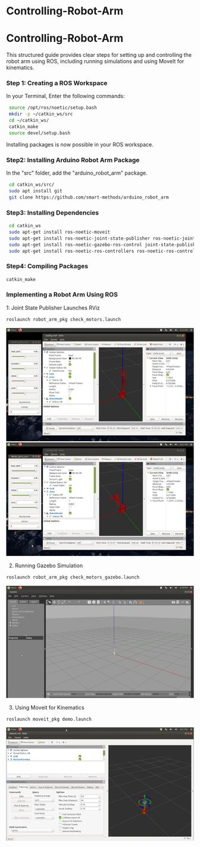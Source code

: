 # Controlling-Robot-Arm
# Controlling-Robot-Arm
This structured guide provides clear steps for setting up and controlling the robot arm using ROS, including running simulations and using MoveIt for kinematics.

### Step 1: Creating a ROS Workspace
In your Terminal, Enter the following commands:
```sh
 source /opt/ros/noetic/setup.bash
 mkdir -p ~/catkin_ws/src
 cd ~/catkin_ws/ 
 catkin_make
 source devel/setup.bash
```
Installing packages is now possible in your ROS workspace. 

### Step2: Installing Arduino Robot Arm Package
In the "src" folder, add the "arduino_robot_arm" package.
```sh
 cd catkin_ws/src/
 sudo apt install git
 git clone https://github.com/smart-methods/arduino_robot_arm
 ```
### Step3: Installing Dependencies
```sh
 cd catkin_ws
 sudo apt-get install ros-noetic-moveit
 sudo apt-get install ros-noetic-joint-state-publisher ros-noetic-joint-state-publisher-gui
 sudo apt-get install ros-noetic-gazebo-ros-control joint-state-publisher
 sudo apt-get install ros-noetic-ros-controllers ros-noetic-ros-control
 ```
### Step4: Compiling Packages
```sh
catkin_make
 ```
### Implementing a Robot Arm Using ROS
 1: Joint State Publisher Launches RViz
  ```sh
roslaunch robot_arm_pkg check_motors.launch
 ```
![Turtlesim running](https://github.com/reham-ali102/Controlling-Robot-Arm/blob/main/1.png)
![Turtlesim running](https://github.com/reham-ali102/Controlling-Robot-Arm/blob/main/2.png)

2. Running Gazebo Simulation
```sh
roslaunch robot_arm_pkg check_motors_gazebo.launch
 ```
![Turtlesim running](https://github.com/reham-ali102/Controlling-Robot-Arm/blob/main/3.png)

3. Using Moveit for Kinematics
```sh
roslaunch moveit_pkg demo.launch
 ```
![Turtlesim running](https://github.com/reham-ali102/Controlling-Robot-Arm/blob/main/4.png)
